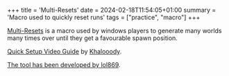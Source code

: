 +++
title = 'Multi-Resets'
date = 2024-02-18T11:54:05+01:00
summary = 'Macro used to quickly reset runs'
tags = ["practice", "macro"]
+++

[Multi-Resets](https://github.com/l0l869/Multi-Resets) is a macro used
by windows players to generate many worlds many times over until they
get a favourable spawn position.

[Quick Setup Video Guide](https://youtu.be/VuCgpNpxA18) by 
[Khalooody](https://www.speedrun.com/users/Khalooody).

[The tool has been developed by
lol869](https://www.speedrun.com/users/lol869).
